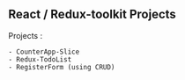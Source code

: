 ## React / Redux-toolkit Projects
Projects :
```
- CounterApp-Slice
- Redux-TodoList
- RegisterForm (using CRUD)
